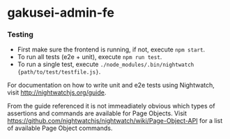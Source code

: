 # gakusei-admin-fe #
### Testing ###
* First make sure the frontend is running, if not, execute `npm start`.
* To run all tests (e2e + unit), execute `npm run test`.
* To run a single test, execute `./node_modules/.bin/nightwatch {path/to/test/testfile.js}`.

For documentation on how to write unit and e2e tests using Nightwatch, visit http://nightwatchjs.org/guide.

From the guide referenced it is not immeadiately obvious which types of assertions and commands are available for Page Objects. Visit https://github.com/nightwatchjs/nightwatch/wiki/Page-Object-API for a list of available Page Object commands.
